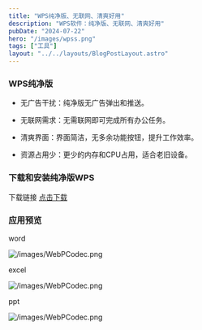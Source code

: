 ```yaml
---
title: "WPS纯净版、无联网、清爽好用"
description: "WPS软件：纯净版、无联网、清爽好用"
pubDate: "2024-07-22"
hero: "/images/wpss.png"
tags: ["工具"]
layout: "../../layouts/BlogPostLayout.astro"
---
```


### WPS纯净版

- 无广告干扰：纯净版无广告弹出和推送。

- 无联网需求：无需联网即可完成所有办公任务。

- 清爽界面：界面简洁，无多余功能按钮，提升工作效率。

- 资源占用少：更少的内存和CPU占用，适合老旧设备。

### 下载和安装纯净版WPS

下载链接
[点击下载](https://file.xiaobaoku.cc/WPS%20Office%20%E7%BA%AF%E5%87%80%E7%89%88(%E6%97%A0%E8%81%94%E7%BD%91).exe)

### 应用预览

word

![/images/WebPCodec.png](/images/wps1.jpg)

excel

![/images/WebPCodec.png](/images/excel.jpg)

ppt

![/images/WebPCodec.png](/images/ppt.jpg)


 
 





